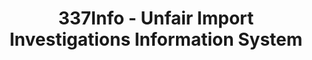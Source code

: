 ---
layout: default
bigquery: https://console.cloud.google.com/bigquery?p=patents-public-data&d=usitc_investigations&page=dataset&project=sheets-management-319211
citation: US International Trade Commission 337Info Unfair Import Investigations Information
  System
contributors: US International Trade Comission
cost: None
description: US International Trade Commission 337Info Unfair Import Investigations
  Information System contains data on investigations done under Section 337. Section
  337 declares the infringement of certain statutory intellectual property rights
  and other forms of unfair competition in import trade to be unlawful practices.
  Most Section 337 investigations involve allegations of patent or registered trademark
  infringement.
documentation: FAQ and tutorial available on the site
last_edit: 04/12/2022, 20:46:18
location: https://pubapps2.usitc.gov/337external/
maintained_by: US International Trade Comission
schema_fields:
- finalIdOnViolationDue
- investigationNo
- currentActiveALJ
- currentStatus
- finalIdOnViolationIssue
- targetDate
- teoReliefGranted
- docketNo
- cafcAppeals
- teoIdDueDate
- internalRemand
- finalDetNoViolation
- aljAssigned
- title
- patentNumber
- actualStartDateEvidHear
- patentNumbers
- respondent
- trademarkNumbers
- teoProceedingInvolved
- startDateMarkmanHearing
- scheduledEndDateEvidHear
- teoIdIssueDate
- dateOfPublicationFrNotice
- endDateMarkmanHearing
- htsNumbers
- actualEndDateEvidHear
- investigationTermDate
- finalDetViolation
- investigationType
- markmanHearing
- ouiiAttorney
- id
- invUnfairAct
- scheduledStartDateEvidHear
- dateComplaintFiled
- gcAttorney
- dateCreated
- issueDateOtherNonFinal
- complainant
- publication_number
- copyrightNumbers
- lastUpdated
- ouiiParticipation
shortname: unfair_import_investigations
tags:
- import
- legal
- trade
timeframe: 2008-2021 (prior to 2008 downloadable as a JSON file)
title: 337Info - Unfair Import Investigations Information System
uuid: 2721f5ec-e599-4890-9265-9706719fc71e
---